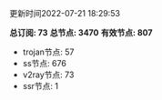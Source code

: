 更新时间2022-07-21 18:29:53

**总订阅: 73**
**总节点: 3470**
**有效节点: 807**
- trojan节点: 57
- ss节点: 676
- v2ray节点: 73
- ssr节点: 1
